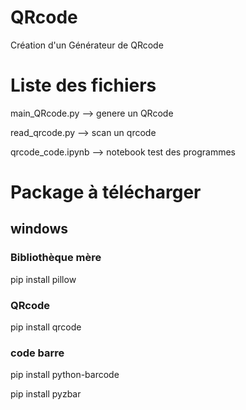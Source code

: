 # QRcode
Création d'un Générateur de QRcode

# Liste des fichiers

main_QRcode.py --> genere un QRcode

read_qrcode.py --> scan un qrcode

qrcode_code.ipynb --> notebook test des programmes 

# Package à télécharger 
## windows

### Bibliothèque mère
pip install pillow

### QRcode
pip install qrcode

### code barre
pip install python-barcode 

pip install pyzbar
